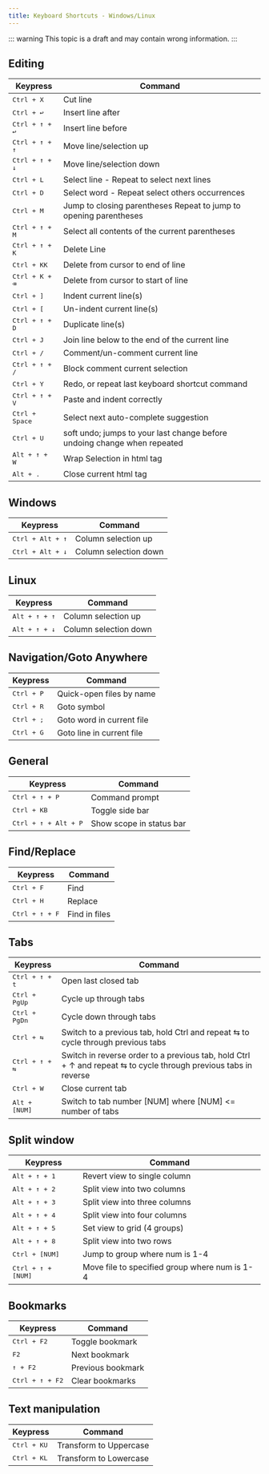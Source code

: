 ```yaml
---
title: Keyboard Shortcuts - Windows/Linux
---
```


::: warning
This topic is a draft and may contain wrong information.
:::

## Editing

| Keypress                | Command                                                                  |
| ----------------------- | ------------------------------------------------------------------------ |
| <kbd>Ctrl + X</kbd>     | Cut line                                                                 |
| <kbd>Ctrl + ↩</kbd>     | Insert line after                                                        |
| <kbd>Ctrl + ↑ + ↩</kbd> | Insert line before                                                       |
| <kbd>Ctrl + ↑ + ↑</kbd> | Move line/selection up                                                   |
| <kbd>Ctrl + ↑ + ↓</kbd> | Move line/selection down                                                 |
| <kbd>Ctrl + L</kbd>     | Select line - Repeat to select next lines                                |
| <kbd>Ctrl + D</kbd>     | Select word - Repeat select others occurrences                           |
| <kbd>Ctrl + M</kbd>     | Jump to closing parentheses Repeat to jump to opening parentheses        |
| <kbd>Ctrl + ↑ + M</kbd> | Select all contents of the current parentheses                           |
| <kbd>Ctrl + ↑ + K</kbd> | Delete Line                                                              |
| <kbd>Ctrl + KK</kbd>    | Delete from cursor to end of line                                        |
| <kbd>Ctrl + K + ⌫</kbd> | Delete from cursor to start of line                                      |
| <kbd>Ctrl + \]</kbd>    | Indent current line(s)                                                   |
| <kbd>Ctrl + \[</kbd>    | Un-indent current line(s)                                                |
| <kbd>Ctrl + ↑ + D</kbd> | Duplicate line(s)                                                        |
| <kbd>Ctrl + J</kbd>     | Join line below to the end of the current line                           |
| <kbd>Ctrl + /</kbd>     | Comment/un-comment current line                                          |
| <kbd>Ctrl + ↑ + /</kbd> | Block comment current selection                                          |
| <kbd>Ctrl + Y</kbd>     | Redo, or repeat last keyboard shortcut command                           |
| <kbd>Ctrl + ↑ + V</kbd> | Paste and indent correctly                                               |
| <kbd>Ctrl + Space</kbd> | Select next auto-complete suggestion                                     |
| <kbd>Ctrl + U</kbd>     | soft undo; jumps to your last change before undoing change when repeated |
| <kbd>Alt + ↑ + W</kbd>  | Wrap Selection in html tag                                               |
| <kbd>Alt + .</kbd>      | Close current html tag                                                   |

## Windows

| Keypress                  | Command               |
| ------------------------- | --------------------- |
| <kbd>Ctrl + Alt + ↑</kbd> | Column selection up   |
| <kbd>Ctrl + Alt + ↓</kbd> | Column selection down |

## Linux

| Keypress               | Command               |
| ---------------------- | --------------------- |
| <kbd>Alt + ↑ + ↑</kbd> | Column selection up   |
| <kbd>Alt + ↑ + ↓</kbd> | Column selection down |

## Navigation/Goto Anywhere

| Keypress            | Command                   |
| ------------------- | ------------------------- |
| <kbd>Ctrl + P</kbd> | Quick-open files by name  |
| <kbd>Ctrl + R</kbd> | Goto symbol               |
| <kbd>Ctrl + ;</kbd> | Goto word in current file |
| <kbd>Ctrl + G</kbd> | Goto line in current file |

## General

| Keypress                      | Command                  |
| ----------------------------- | ------------------------ |
| <kbd>Ctrl + ↑ + P</kbd>       | Command prompt           |
| <kbd>Ctrl + KB</kbd>          | Toggle side bar          |
| <kbd>Ctrl + ↑ + Alt + P</kbd> | Show scope in status bar |

## Find/Replace

| Keypress                | Command       |
| ----------------------- | ------------- |
| <kbd>Ctrl + F</kbd>     | Find          |
| <kbd>Ctrl + H</kbd>     | Replace       |
| <kbd>Ctrl + ↑ + F</kbd> | Find in files |

## Tabs

| Keypress                 | Command                                                                                                         |
| ------------------------ | --------------------------------------------------------------------------------------------------------------- |
| <kbd>Ctrl + ↑ + t</kbd>  | Open last closed tab                                                                                            |
| <kbd>Ctrl + PgUp</kbd>   | Cycle up through tabs                                                                                           |
| <kbd>Ctrl + PgDn</kbd>   | Cycle down through tabs                                                                                         |
| <kbd>Ctrl + ⇆</kbd>      | Switch to a previous tab, hold Ctrl and repeat ⇆ to cycle through previous tabs                                 |
| <kbd>Ctrl + ↑ + ⇆</kbd>  | Switch in reverse order to a previous tab, hold Ctrl + ↑ and repeat ⇆ to cycle through previous tabs in reverse |
| <kbd>Ctrl + W</kbd>      | Close current tab                                                                                               |
| <kbd>Alt + \[NUM\]</kbd> | Switch to tab number \[NUM\] where \[NUM\] \<= number of tabs                                                   |

## Split window

| Keypress                      | Command                                       |
| ----------------------------- | --------------------------------------------- |
| <kbd>Alt + ↑ + 1</kbd>        | Revert view to single column                  |
| <kbd>Alt + ↑ + 2</kbd>        | Split view into two columns                   |
| <kbd>Alt + ↑ + 3</kbd>        | Split view into three columns                 |
| <kbd>Alt + ↑ + 4</kbd>        | Split view into four columns                  |
| <kbd>Alt + ↑ + 5</kbd>        | Set view to grid (4 groups)                   |
| <kbd>Alt + ↑ + 8</kbd>        | Split view into two rows                      |
| <kbd>Ctrl + \[NUM\]</kbd>     | Jump to group where num is 1-4                |
| <kbd>Ctrl + ↑ + \[NUM\]</kbd> | Move file to specified group where num is 1-4 |

## Bookmarks

| Keypress                 | Command           |
| ------------------------ | ----------------- |
| <kbd>Ctrl + F2</kbd>     | Toggle bookmark   |
| <kbd>F2</kbd>            | Next bookmark     |
| <kbd>↑ + F2</kbd>        | Previous bookmark |
| <kbd>Ctrl + ↑ + F2</kbd> | Clear bookmarks   |

## Text manipulation

| Keypress             | Command                 |
| -------------------- | ----------------------- |
| <kbd>Ctrl + KU</kbd> | Transform to Uppercase  |
| <kbd>Ctrl + KL</kbd> | Transform to Lowercase  |
